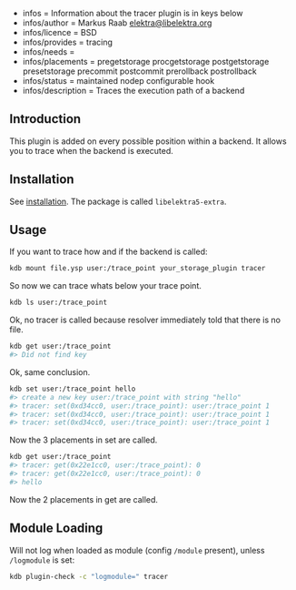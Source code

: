 - infos = Information about the tracer plugin is in keys below
- infos/author = Markus Raab <elektra@libelektra.org>
- infos/licence = BSD
- infos/provides = tracing
- infos/needs =
- infos/placements = pregetstorage procgetstorage postgetstorage presetstorage precommit postcommit prerollback postrollback
- infos/status = maintained nodep configurable hook
- infos/description = Traces the execution path of a backend

## Introduction

This plugin is added on every possible position within a backend.
It allows you to trace when the backend is executed.

## Installation

See [installation](/doc/INSTALL.md).
The package is called `libelektra5-extra`.

## Usage

If you want to trace how and if the backend is called:

```sh
kdb mount file.ysp user:/trace_point your_storage_plugin tracer
```

So now we can trace whats below your trace point.

```sh
kdb ls user:/trace_point
```

Ok, no tracer is called because resolver immediately told that there is
no file.

```sh
kdb get user:/trace_point
#> Did not find key
```

Ok, same conclusion.

```sh
kdb set user:/trace_point hello
#> create a new key user:/trace_point with string "hello"
#> tracer: set(0xd34cc0, user:/trace_point): user:/trace_point 1
#> tracer: set(0xd34cc0, user:/trace_point): user:/trace_point 1
#> tracer: set(0xd34cc0, user:/trace_point): user:/trace_point 1
```

Now the 3 placements in set are called.

```sh
kdb get user:/trace_point
#> tracer: get(0x22e1cc0, user:/trace_point): 0
#> tracer: get(0x22e1cc0, user:/trace_point): 0
#> hello
```

Now the 2 placements in get are called.

## Module Loading

Will not log when loaded as module (config `/module` present), unless `/logmodule` is set:

```sh
kdb plugin-check -c "logmodule=" tracer
```
